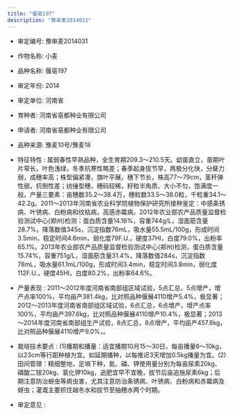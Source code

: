 ```yaml
---
title: "偃亳197"
description: "豫审麦2014031"
---
```

* 审定编号:  豫审麦2014031

*  作物名称:  小麦

*  品种名称:  偃亳197

*  审定年份:  2014

*  审定单位:  河南省

* 育种者:  河南省亳都种业有限公司

*  申请者:  河南省亳都种业有限公司

*  品种来源:  豫麦10号/豫麦18


*  特征特性 : 
属弱春性早熟品种，全生育期209.3～210.5天。幼苗直立，苗期叶片窄长，叶色浅绿，冬季抗寒性略差；春季起身拔节早，两极分化快，分蘖力弱，成穗率高；株型偏紧凑，旗叶平展，穗下节长，株高77～79cm，茎秆弹性弱，抗倒性差；纺缍型穗，穗码较稀，籽粒半角质、大小不匀，饱满度一般。产量三要素：亩穗数35.2～38.4万，穗粒数33.5～38.0粒，千粒重34.1～42.2g。2011～2013年河南省农业科学院植物保护研究所接种鉴定：中感条锈病、叶锈病、白粉病和纹枯病，高感赤霉病。2012年农业部农产品质量监督检验测试中心(郑州)检测：蛋白质含量14.16%，容重744g/L，湿面筋含量28.7%，降落数值345s，沉淀指数76mL，吸水量55.5mL/100g，形成时间3.5min，稳定时间4.6min，弱化度79F.U.，硬度37HI，白度79.0%，出粉率65.1%。2013年农业部农产品质量监督检验测试中心(郑州)检测，蛋白质含量15.74%，容重751g/L，湿面筋含量31.4%，降落数值284s，沉淀指数78mL，吸水量61.1mL/100g，形成时间3.4min，稳定时间3.8min，弱化度112F.U.，硬度45HI，白度80.2%，出粉率64.6%。

 
*  产量表现 : 
2011～2012年度河南省南部组区域试验，5点汇总，5点增产，增产点率100%，平均亩产381.4kg，比对照品种偃展4110增产5.4%，极显著；2012～2013年度河南省南部组区域试验，6点汇总，6点增产，增产点率100%，平均亩产397.6kg，比对照品种偃展4110增产10.4%，极显著；2013～2014年度河南省南部组生产试验，8点汇总，8点增产，平均亩产457.8kg，比对照品种偃展4110增产9.0%，。


*  栽培技术要点 : 
(1)播期和播量：适宜播期10月15～30日，每亩播量6～10kg，以23cm等行距种植为宜。如延期播种，以每推迟3天增加0.5kg播量为宜。(2)田间管理：精细整地，足墒下种，氮、磷、钾使用量分别为每亩尿素20kg、磷酸二铵20kg、氯化钾10kg，追肥宜早不宜晚，拔节后亩追施尿素6kg；后期注意防治蚜虫等病虫害，尤其注意防治条锈病、叶锈病、白粉病和赤霉病及蚜虫；灌溉主要抓住越冬水和拔节至抽穗水两个时期。


*  审定意见 : 

